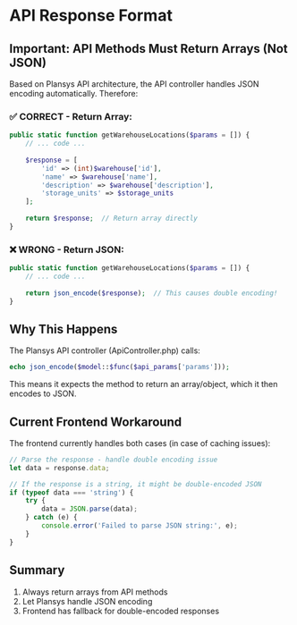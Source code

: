 # API Response Format

## Important: API Methods Must Return Arrays (Not JSON)

Based on Plansys API architecture, the API controller handles JSON encoding automatically. Therefore:

### ✅ CORRECT - Return Array:
```php
public static function getWarehouseLocations($params = []) {
    // ... code ...
    
    $response = [
        'id' => (int)$warehouse['id'],
        'name' => $warehouse['name'],
        'description' => $warehouse['description'],
        'storage_units' => $storage_units
    ];
    
    return $response;  // Return array directly
}
```

### ❌ WRONG - Return JSON:
```php
public static function getWarehouseLocations($params = []) {
    // ... code ...
    
    return json_encode($response);  // This causes double encoding!
}
```

## Why This Happens

The Plansys API controller (ApiController.php) calls:
```php
echo json_encode($model::$func($api_params['params']));
```

This means it expects the method to return an array/object, which it then encodes to JSON.

## Current Frontend Workaround

The frontend currently handles both cases (in case of caching issues):
```javascript
// Parse the response - handle double encoding issue
let data = response.data;

// If the response is a string, it might be double-encoded JSON
if (typeof data === 'string') {
    try {
        data = JSON.parse(data);
    } catch (e) {
        console.error('Failed to parse JSON string:', e);
    }
}
```

## Summary

1. Always return arrays from API methods
2. Let Plansys handle JSON encoding
3. Frontend has fallback for double-encoded responses